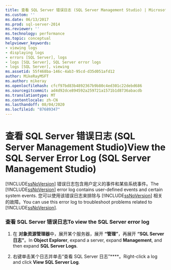 ```yaml
---
title: 查看 SQL Server 错误日志 (SQL Server Management Studio) | Microsoft Docs
ms.custom: ''
ms.date: 06/13/2017
ms.prod: sql-server-2014
ms.reviewer: ''
ms.technology: performance
ms.topic: conceptual
helpviewer_keywords:
- viewing logs
- displaying logs
- errors [SQL Server], logs
- logs [SQL Server], SQL Server error logs
- logs [SQL Server], viewing
ms.assetid: 55f468ba-146c-4ab3-95cd-d35d051afd12
author: MikeRayMSFT
ms.author: mikeray
ms.openlocfilehash: cfcf97bd83b4892367b9b80c4ed301c22debd686
ms.sourcegitcommit: ad4d92dce894592a259721a1571b1d8736abacdb
ms.translationtype: MT
ms.contentlocale: zh-CN
ms.lasthandoff: 08/04/2020
ms.locfileid: "87689347"
---
```

# <a name="view-the-sql-server-error-log-sql-server-management-studio"></a><span data-ttu-id="cdffc-102">查看 SQL Server 错误日志 (SQL Server Management Studio)</span><span class="sxs-lookup"><span data-stu-id="cdffc-102">View the SQL Server Error Log (SQL Server Management Studio)</span></span>
  <span data-ttu-id="cdffc-103">[!INCLUDE[ssNoVersion](../../includes/ssnoversion-md.md)] 错误日志包含用户定义的事件和某些系统事件。</span><span class="sxs-lookup"><span data-stu-id="cdffc-103">The [!INCLUDE[ssNoVersion](../../includes/ssnoversion-md.md)] error log contains user-defined events and certain system events.</span></span> <span data-ttu-id="cdffc-104">您可以使用该错误日志来排除与 [!INCLUDE[ssNoVersion](../../includes/ssnoversion-md.md)] 相关的故障。</span><span class="sxs-lookup"><span data-stu-id="cdffc-104">You can use this error log to troubleshoot problems related to [!INCLUDE[ssNoVersion](../../includes/ssnoversion-md.md)].</span></span>  
  
### <a name="to-view-the-sql-server-error-log"></a><span data-ttu-id="cdffc-105">查看 SQL Server 错误日志</span><span class="sxs-lookup"><span data-stu-id="cdffc-105">To view the SQL Server error log</span></span>  
  
1.  <span data-ttu-id="cdffc-106">在 **对象资源管理器**中，展开某个服务器，展开 **“管理”**，再展开 **“SQL Server 日志”**。</span><span class="sxs-lookup"><span data-stu-id="cdffc-106">In **Object Explorer**, expand a server, expand **Management**, and then expand **SQL Server Logs**.</span></span>  
  
2.  <span data-ttu-id="cdffc-107">右键单击某个日志并单击“查看 SQL Server 日志”\*\*\*\*。</span><span class="sxs-lookup"><span data-stu-id="cdffc-107">Right-click a log and click **View SQL Server Log**.</span></span>  
  
  

